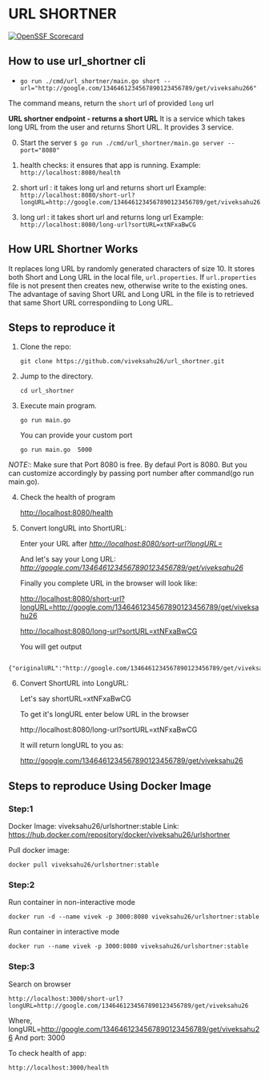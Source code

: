 # URL SHORTNER

[![OpenSSF Scorecard](https://api.securityscorecards.dev/projects/github.com/viveksahu26/url_shortner/badge)](https://securityscorecards.dev/viewer/?uri=github.com/viveksahu26/url_shortner)

## How to use url_shortner cli

- `go run ./cmd/url_shortner/main.go short --url="http://google.com/1346461234567890123456789/get/viveksahu266"`

The command means, return the `short` url of provided `long` url

**URL shortner endpoint - returns a short URL**
It is a service which takes long URL from the user and returns Short URL.
It provides 3 service.

0) Start the server
`$ go run ./cmd/url_shortner/main.go server --port="8080"`

1) health checks: it ensures that app is running.
Example: `http://localhost:8080/health`

2) short url : it takes long url and returns short url
Example: `http://localhost:8080/short-url?longURL=http://google.com/1346461234567890123456789/get/viveksahu26`

3) long url : it takes short url and returns long url
Example: `http://localhost:8080/long-url?sortURL=xtNFxaBwCG`

## How URL Shortner Works

It replaces long URL by randomly generated characters of size 10.
It stores both Short and Long URL in the local file, `url.properties`.
If `url.properties`  file is not present then creates new, otherwise write to the existing ones.
The advantage of saving Short URL and Long URL in the file is to retrieved that same Short URL correspondiing to Long URL.

## Steps to reproduce it

1) Clone the repo:

    `git clone https://github.com/viveksahu26/url_shortner.git`

2) Jump to the directory.

    `cd url_shortner`

3) Execute main program.

    `go run main.go`

    You can provide your custom port

     `go run main.go  5000`

*NOTE:*: Make sure that Port 8080 is free. By defaul Port is 8080. But you can customize accordingly by passing port number after command(go run main.go).

4) Check the health of program

    <http://localhost:8080/health>

5) Convert longURL into ShortURL:

    Enter your URL after *<http://localhost:8080/sort-url?longURL=>*

    And let's say your Long URL: *<http://google.com/1346461234567890123456789/get/viveksahu26>*

    Finally you complete URL in the browser will look like:

    <http://localhost:8080/short-url?longURL=http://google.com/1346461234567890123456789/get/viveksahu26>

    <http://localhost:8080/long-url?sortURL=xtNFxaBwCG>

     You will get output

```
    {"originalURL":"http://google.com/1346461234567890123456789/get/viveksahu26","shortURL":"http://localhost:8080/xtNFxaBwCG"}
```

6) Convert ShortURL into LongURL:

    Let's say shortURL=xtNFxaBwCG

    To get it's longURL enter below URL in the browser

    http://localhost:8080/long-url?sortURL=xtNFxaBwCG

    It will return longURL to you as:

    http://google.com/1346461234567890123456789/get/viveksahu26

## Steps to reproduce Using Docker Image

### Step:1

Docker Image: viveksahu26/urlshortner:stable
Link: https://hub.docker.com/repository/docker/viveksahu26/urlshortner

Pull docker image:

    docker pull viveksahu26/urlshortner:stable

### Step:2

Run container in non-interactive mode

    docker run -d --name vivek -p 3000:8080 viveksahu26/urlshortner:stable

Run container in interactive mode

    docker run --name vivek -p 3000:8080 viveksahu26/urlshortner:stable

### Step:3

Search on browser

    http://localhost:3000/short-url?longURL=http://google.com/1346461234567890123456789/get/viveksahu26

Where, longURL=http://google.com/1346461234567890123456789/get/viveksahu26
And port: 3000

To check health of app:

    http://localhost:3000/health
